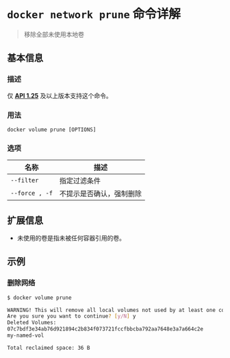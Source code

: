 # `docker network prune` 命令详解

> 移除全部未使用本地卷

## 基本信息

### 描述

仅 [**API 1.25**](https://docs.docker.com/engine/api/v1.25/) 及以上版本支持这个命令。

### 用法

```
docker volume prune [OPTIONS]
```

### 选项

| 名称 | 描述 |
| ---- | ---- |
| `--filter` | 指定过滤条件 |
| `--force , -f` | 不提示是否确认，强制删除 |

## 扩展信息

- 未使用的卷是指未被任何容器引用的卷。

## 示例

### 删除网络

```bash
$ docker volume prune

WARNING! This will remove all local volumes not used by at least one container.
Are you sure you want to continue? [y/N] y
Deleted Volumes:
07c7bdf3e34ab76d921894c2b834f073721fccfbbcba792aa7648e3a7a664c2e
my-named-vol

Total reclaimed space: 36 B
```
